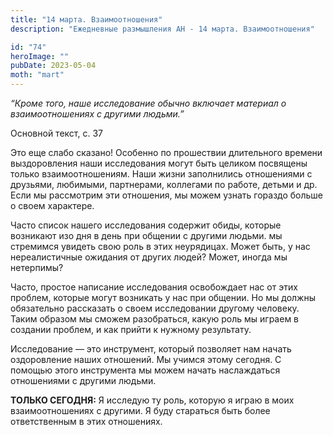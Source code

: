 ```yaml
---
title: "14 марта. Взаимоотношения"
description: "Ежедневные размышления АН - 14 марта. Взаимоотношения"

id: "74"
heroImage: ""
pubDate: 2023-05-04
moth: "mart"
---
```


_“Кроме того, наше исследование обычно включает материал о взаимоотношениях с
другими людьми.”_

Основной текст, с. 37

Это еще слабо сказано! Особенно по прошествии длительного времени
выздоровления наши исследования могут быть целиком посвящены только
взаимоотношениям. Наши жизни заполнились отношениями с друзьями, любимыми,
партнерами, коллегами по работе, детьми и др. Если мы рассмотрим эти
отношения, мы можем узнать гораздо больше о своем характере.

Часто список нашего исследования содержит обиды, которые возникают изо дня в
день при общении с другими людьми. мы стремимся увидеть свою роль в этих
неурядицах. Может быть, у нас нереалистичные ожидания от других людей? Может,
иногда мы нетерпимы?

Часто, простое написание исследования освобождает нас от этих проблем, которые
могут возникать у нас при общении. Но мы должны обязательно рассказать о своем
исследовании другому человеку. Таким образом мы сможем разобраться, какую роль
мы играем в создании проблем, и как прийти к нужному результату.

Исследование — это инструмент, который позволяет нам начать оздоровление наших
отношений. Мы учимся этому сегодня. С помощью этого инструмента мы можем
начать наслаждаться отношениями с другими людьми.

**ТОЛЬКО СЕГОДНЯ:** Я исследую ту роль, которую я играю в моих
взаимоотношениях с другими. Я буду стараться быть более ответственным в этих
отношениях.
